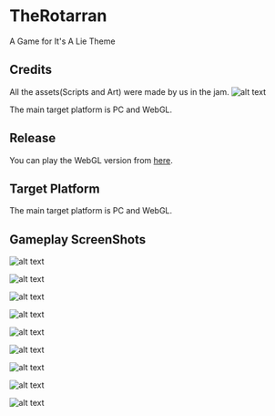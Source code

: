 # TheRotarran
A Game for It's A Lie Theme

## Credits
All the assets(Scripts and Art) were made by us in the jam.
![alt text](https://raw.githubusercontent.com/MKSherbini/TheRotarran/master/Images/credits.png)


The main target platform is PC and WebGL.
## Release
You can play the WebGL version from [here](https://amjad-mohamed.itch.io/the-rotarran).

## Target Platform
The main target platform is PC and WebGL.

## Gameplay ScreenShots
![alt text](https://raw.githubusercontent.com/MKSherbini/TheRotarran/master/Images/img0.png)



![alt text](https://raw.githubusercontent.com/MKSherbini/TheRotarran/master/Images/img1.png)



![alt text](https://raw.githubusercontent.com/MKSherbini/TheRotarran/master/Images/img2.png)



![alt text](https://raw.githubusercontent.com/MKSherbini/TheRotarran/master/Images/img3.png)



![alt text](https://raw.githubusercontent.com/MKSherbini/TheRotarran/master/Images/img4.png)



![alt text](https://raw.githubusercontent.com/MKSherbini/TheRotarran/master/Images/img5.png)



![alt text](https://raw.githubusercontent.com/MKSherbini/TheRotarran/master/Images/img6.png)



![alt text](https://raw.githubusercontent.com/MKSherbini/TheRotarran/master/Images/img7.png)



![alt text](https://raw.githubusercontent.com/MKSherbini/TheRotarran/master/Images/img8.png)